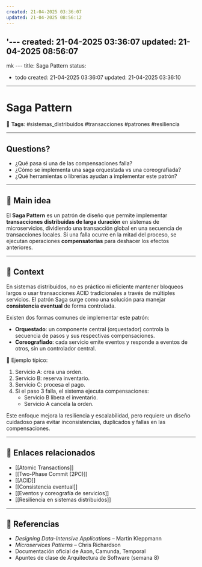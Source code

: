 ```yaml
---
created: 21-04-2025 03:36:07
updated: 21-04-2025 08:56:12
---
```

'---
created: 21-04-2025 03:36:07
updated: 21-04-2025 08:56:07
---
 mk ---
title: Saga Pattern
status:
  - todo
created: 21-04-2025 03:36:07
updated: 21-04-2025 03:36:10
---

# Saga Pattern

🔖 **Tags**: #sistemas_distribuidos #transacciones #patrones #resiliencia

---

## Questions?
- ¿Qué pasa si una de las compensaciones falla?
- ¿Cómo se implementa una saga orquestada vs una coreografiada?
- ¿Qué herramientas o librerías ayudan a implementar este patrón?

---

## 🧠 Main idea

El **Saga Pattern** es un patrón de diseño que permite implementar **transacciones distribuidas de larga duración** en sistemas de microservicios, dividiendo una transacción global en una secuencia de transacciones locales. Si una falla ocurre en la mitad del proceso, se ejecutan operaciones **compensatorias** para deshacer los efectos anteriores.

---

## 🧩 Context

En sistemas distribuidos, no es práctico ni eficiente mantener bloqueos largos o usar transacciones ACID tradicionales a través de múltiples servicios. El patrón Saga surge como una solución para manejar **consistencia eventual** de forma controlada.

Existen dos formas comunes de implementar este patrón:

- **Orquestado**: un componente central (orquestador) controla la secuencia de pasos y sus respectivas compensaciones.
- **Coreografiado**: cada servicio emite eventos y responde a eventos de otros, sin un controlador central.

🔁 Ejemplo típico:
1. Servicio A: crea una orden.
2. Servicio B: reserva inventario.
3. Servicio C: procesa el pago.
4. Si el paso 3 falla, el sistema ejecuta compensaciones:
   - Servicio B libera el inventario.
   - Servicio A cancela la orden.

Este enfoque mejora la resiliencia y escalabilidad, pero requiere un diseño cuidadoso para evitar inconsistencias, duplicados y fallas en las compensaciones.

---

## 🔗 Enlaces relacionados

- [[Atomic Transactions]]
- [[Two-Phase Commit (2PC)]]
- [[ACID]]
- [[Consistencia eventual]]
- [[Eventos y coreografía de servicios]]
- [[Resiliencia en sistemas distribuidos]]

---

## 📘 Referencias

- *Designing Data-Intensive Applications* – Martin Kleppmann  
- *Microservices Patterns* – Chris Richardson  
- Documentación oficial de Axon, Camunda, Temporal  
- Apuntes de clase de Arquitectura de Software (semana 8)

